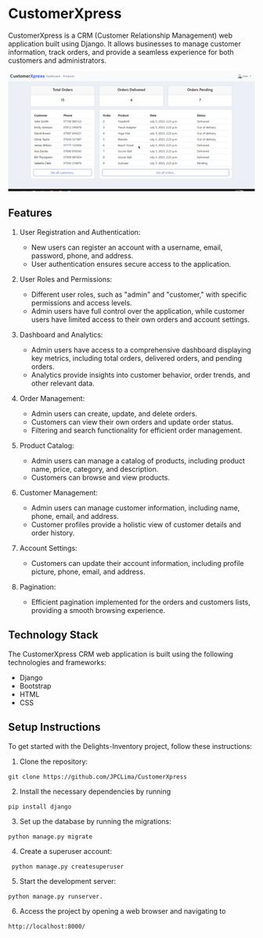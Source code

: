 # CustomerXpress

CustomerXpress is a CRM (Customer Relationship Management) web application built using Django. It allows businesses to manage customer information, track orders, and provide a seamless experience for both customers and administrators.

![](assets/demo.gif)

## Features

1. User Registration and Authentication:

   - New users can register an account with a username, email, password, phone, and address.
   - User authentication ensures secure access to the application.

2. User Roles and Permissions:

   - Different user roles, such as "admin" and "customer," with specific permissions and access levels.
   - Admin users have full control over the application, while customer users have limited access to their own orders and account settings.

3. Dashboard and Analytics:

   - Admin users have access to a comprehensive dashboard displaying key metrics, including total orders, delivered orders, and pending orders.
   - Analytics provide insights into customer behavior, order trends, and other relevant data.

4. Order Management:

   - Admin users can create, update, and delete orders.
   - Customers can view their own orders and update order status.
   - Filtering and search functionality for efficient order management.

5. Product Catalog:

   - Admin users can manage a catalog of products, including product name, price, category, and description.
   - Customers can browse and view products.

6. Customer Management:

   - Admin users can manage customer information, including name, phone, email, and address.
   - Customer profiles provide a holistic view of customer details and order history.

7. Account Settings:

   - Customers can update their account information, including profile picture, phone, email, and address.

8. Pagination:
   - Efficient pagination implemented for the orders and customers lists, providing a smooth browsing experience.

## Technology Stack

The CustomerXpress CRM web application is built using the following technologies and frameworks:

- Django
- Bootstrap
- HTML
- CSS

## Setup Instructions

To get started with the Delights-Inventory project, follow these instructions:

1. Clone the repository:

```
git clone https://github.com/JPCLima/CustomerXpress
```

2. Install the necessary dependencies by running

```
pip install django
```

3. Set up the database by running the migrations:

```
python manage.py migrate
```

4. Create a superuser account:

```
 python manage.py createsuperuser
```

5. Start the development server:

```
python manage.py runserver.
```

6. Access the project by opening a web browser and navigating to

```
http://localhost:8000/
```
